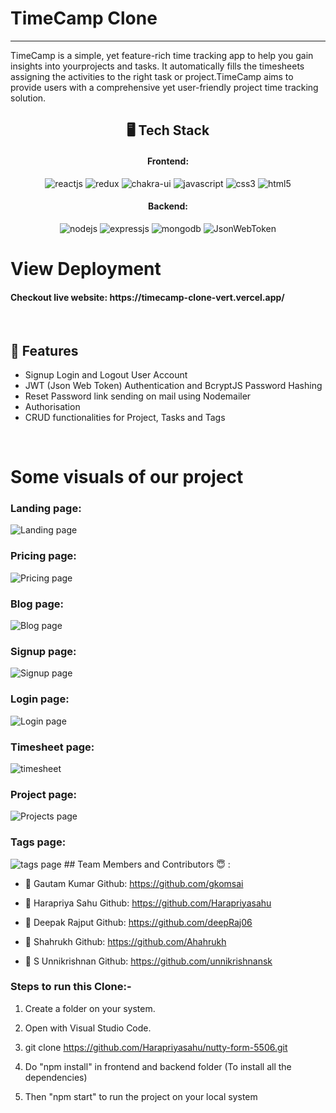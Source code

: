 # TimeCamp Clone
<hr/>


TimeCamp is a simple, yet feature-rich time tracking app to help you gain insights into yourprojects and tasks. It automatically fills the timesheets assigning the activities to the right task or project.TimeCamp aims to provide users with a comprehensive yet user-friendly project time tracking solution.



<h2 align="center">🖥️ Tech Stack</h2>


<h4 align="center">Frontend:</h4>

<p align="center">
  <img src="https://img.shields.io/badge/React-20232A?style=for-the-badge&logo=react&logoColor=61DAFB" alt="reactjs" />
  <img src="https://img.shields.io/badge/Redux-593D88?style=for-the-badge&logo=redux&logoColor=white" alt="redux" />
  <img src="https://img.shields.io/badge/Chakra%20UI-3bc7bd?style=for-the-badge&logo=chakraui&logoColor=white" alt="chakra-ui" />
  <img src="https://img.shields.io/badge/JavaScript-323330?style=for-the-badge&logo=javascript&logoColor=F7DF1E" alt="javascript" />
  <img src="https://img.shields.io/badge/CSS3-1572B6?style=for-the-badge&logo=css3&logoColor=white" alt="css3" />
  <img src="https://img.shields.io/badge/HTML5-E34F26?style=for-the-badge&logo=html5&logoColor=white" alt="html5" />
</p>


<h4 align="center">Backend:</h4>

<p align="center">
  <img src="https://img.shields.io/badge/Node.js-339933?style=for-the-badge&logo=nodedotjs&logoColor=white" alt="nodejs" />
  <img src="https://img.shields.io/badge/Express.js-000000?style=for-the-badge&logo=express&logoColor=white" alt="expressjs" />
  <img src="https://img.shields.io/badge/MongoDB-4EA94B?style=for-the-badge&logo=mongodb&logoColor=white" alt="mongodb" />
  <img src="https://img.shields.io/badge/JWT-000000?style=for-the-badge&logo=JSON%20web%20tokens&logoColor=white" alt="JsonWebToken" />
</p>



<h1>View Deployment</h1>
</hr>
<h4>Checkout live website: https://timecamp-clone-vert.vercel.app/</h4>
</hr>




<br />





## 🚀 Features
- Signup Login and Logout User Account
- JWT (Json Web Token) Authentication and BcryptJS Password Hashing 
- Reset Password link sending on mail using Nodemailer
- Authorisation
- CRUD functionalities for Project, Tasks and Tags

<br />


<h1>Some visuals of our project </h1>
 </hr>
 
 <h3>Landing page: </h3>
 <img src="https://user-images.githubusercontent.com/101813593/196032479-f095fb0a-b8bb-47ae-bdf6-fd33545458c1.png" alt="Landing page"/>


  <h3>Pricing page: </h3>
<img src="https://user-images.githubusercontent.com/101813593/196032619-8d6d6994-d6ae-478c-95ce-28656d4e426f.png" alt="Pricing page" />

  <h3>Blog page: </h3>
<img src="https://user-images.githubusercontent.com/101813593/196032644-2d508d58-723c-4f36-83b7-eaccc0895af7.png" alt="Blog page" />

  <h3>Signup page: </h3>
<img src="https://user-images.githubusercontent.com/101813593/196032714-51a58d45-422e-481f-994a-4707ddffd77e.png" alt="Signup page" />




  <h3>Login page: </h3>
<img src="https://user-images.githubusercontent.com/101813593/196032755-f3430d9c-536a-4c07-a485-cb14c67c1e38.png" alt="Login page" />

  <h3>Timesheet page: </h3>
<img src="https://user-images.githubusercontent.com/101813593/196032779-641d71ee-0391-40d7-8fa9-66b0848c8c06.png" alt="timesheet" />

<h3>Project page: </h3>
<img src="https://user-images.githubusercontent.com/101813593/196032895-cf669b71-556c-4027-80fe-1560ea7be930.png" alt="Projects page" />



<h3>Tags page: </h3>
<img src="https://user-images.githubusercontent.com/101813593/196032934-e69a9cea-30e7-46c3-8374-eb7ec3074dc6.png" alt="tags page" />


</hr>
## Team Members and Contributors 😇 :

- 👤 Gautam Kumar
  Github: https://github.com/gkomsai

- 👤 Harapriya Sahu
  Github: https://github.com/Harapriyasahu

- 👤 Deepak Rajput
  Github: https://github.com/deepRaj06
  
- 👤 Shahrukh
  Github: https://github.com/Ahahrukh

- 👤 S Unnikrishnan
  Github: https://github.com/unnikrishnansk
  

  


</hr>







### Steps to run this Clone:-

1. Create a folder on your system.

2. Open with Visual Studio Code.

3. git clone https://github.com/Harapriyasahu/nutty-form-5506.git

4. Do "npm install" in frontend and backend folder  (To install all the dependencies)

5. Then "npm start" to run the project on your local system
